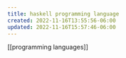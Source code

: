 ```yaml
---
title: haskell programming language
created: 2022-11-16T13:55:56-06:00
updated: 2022-11-16T15:57:46-06:00
---
```


[[programming languages]]